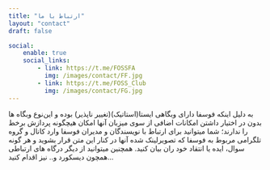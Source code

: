 ```yaml
---
title: "ارتباط با ما"
layout: "contact"
draft: false

social:
    enable: true
    social_links:
        - link: https://t.me/FOSSFA
          img: /images/contact/FF.jpg
        - link: https://t.me/FOSS_Club
          img: /images/contact/FG.jpg
---
```


به دلیل اینکه فوسفا دارای وبگاهی ایستا(استاتیک)(تغییر ناپذیر) بوده و این‌نوع وبگاه ها بدون در اختیار داشتن امکانات اضافی از سوی میزبان آنها امکان هیچگونه پردازش برخط را ندارند؛ شما میتوانید برای ارتباط با نویسندگان و مدیران فوسفا وارد کانال و گروه تلگرامی مربوط به فوسفا که تصویر‌لینک شده آنها در کنار این متن قرار بشوید و هر گونه سوال، ایده یا انتقاد خود ران بیان کنید. همچنین میتوانید از دیگر درگاه های ارتباطی همچون دیسکورد و.. نیز اقدام کنید...